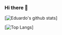 ### Hi there 👋

[![Eduardo's github stats](https://github-readme-stats.vercel.app/api?username=EduardoSilva088&&hide=issues,contributs&show_icons=true&theme=radical&include_all_commits=true)]

[![Top Langs](https://github-readme-stats.vercel.app/api/top-langs/?username=EduardoSilva088&layout=compact&theme=radical)]


<!--
**EduardoSilva088/EduardoSilva088** is a ✨ _special_ ✨ repository because its `README.md` (this file) appears on your GitHub profile.

Here are some ideas to get you started:

- 🔭 I’m currently working on ...
- 🌱 I’m currently learning ...
- 👯 I’m looking to collaborate on ...
- 🤔 I’m looking for help with ...
- 💬 Ask me about ...
- 📫 How to reach me: ...
- 😄 Pronouns: ...
- ⚡ Fun fact: ...
-->
